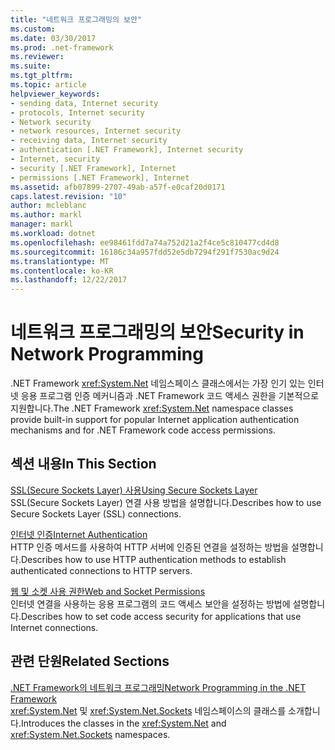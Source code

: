 ```yaml
---
title: "네트워크 프로그래밍의 보안"
ms.custom: 
ms.date: 03/30/2017
ms.prod: .net-framework
ms.reviewer: 
ms.suite: 
ms.tgt_pltfrm: 
ms.topic: article
helpviewer_keywords:
- sending data, Internet security
- protocols, Internet security
- Network security
- network resources, Internet security
- receiving data, Internet security
- authentication [.NET Framework], Internet security
- Internet, security
- security [.NET Framework], Internet
- permissions [.NET Framework], Internet
ms.assetid: afb07899-2707-49ab-a57f-e0caf20d0171
caps.latest.revision: "10"
author: mcleblanc
ms.author: markl
manager: markl
ms.workload: dotnet
ms.openlocfilehash: ee98461fdd7a74a752d21a2f4ce5c810477cd4d8
ms.sourcegitcommit: 16186c34a957fdd52e5db7294f291f7530ac9d24
ms.translationtype: MT
ms.contentlocale: ko-KR
ms.lasthandoff: 12/22/2017
---
```

# <a name="security-in-network-programming"></a><span data-ttu-id="b6ada-102">네트워크 프로그래밍의 보안</span><span class="sxs-lookup"><span data-stu-id="b6ada-102">Security in Network Programming</span></span>
<span data-ttu-id="b6ada-103">.NET Framework <xref:System.Net> 네임스페이스 클래스에서는 가장 인기 있는 인터넷 응용 프로그램 인증 메커니즘과 .NET Framework 코드 액세스 권한을 기본적으로 지원합니다.</span><span class="sxs-lookup"><span data-stu-id="b6ada-103">The .NET Framework <xref:System.Net> namespace classes provide built-in support for popular Internet application authentication mechanisms and for .NET Framework code access permissions.</span></span>  
  
## <a name="in-this-section"></a><span data-ttu-id="b6ada-104">섹션 내용</span><span class="sxs-lookup"><span data-stu-id="b6ada-104">In This Section</span></span>  
 [<span data-ttu-id="b6ada-105">SSL(Secure Sockets Layer) 사용</span><span class="sxs-lookup"><span data-stu-id="b6ada-105">Using Secure Sockets Layer</span></span>](../../../docs/framework/network-programming/using-secure-sockets-layer.md)  
 <span data-ttu-id="b6ada-106">SSL(Secure Sockets Layer) 연결 사용 방법을 설명합니다.</span><span class="sxs-lookup"><span data-stu-id="b6ada-106">Describes how to use Secure Sockets Layer (SSL) connections.</span></span>  
  
 [<span data-ttu-id="b6ada-107">인터넷 인증</span><span class="sxs-lookup"><span data-stu-id="b6ada-107">Internet Authentication</span></span>](../../../docs/framework/network-programming/internet-authentication.md)  
 <span data-ttu-id="b6ada-108">HTTP 인증 메서드를 사용하여 HTTP 서버에 인증된 연결을 설정하는 방법을 설명합니다.</span><span class="sxs-lookup"><span data-stu-id="b6ada-108">Describes how to use HTTP authentication methods to establish authenticated connections to HTTP servers.</span></span>  
  
 [<span data-ttu-id="b6ada-109">웹 및 소켓 사용 권한</span><span class="sxs-lookup"><span data-stu-id="b6ada-109">Web and Socket Permissions</span></span>](../../../docs/framework/network-programming/web-and-socket-permissions.md)  
 <span data-ttu-id="b6ada-110">인터넷 연결을 사용하는 응용 프로그램의 코드 액세스 보안을 설정하는 방법에 설명합니다.</span><span class="sxs-lookup"><span data-stu-id="b6ada-110">Describes how to set code access security for applications that use Internet connections.</span></span>  
  
## <a name="related-sections"></a><span data-ttu-id="b6ada-111">관련 단원</span><span class="sxs-lookup"><span data-stu-id="b6ada-111">Related Sections</span></span>  
 [<span data-ttu-id="b6ada-112">.NET Framework의 네트워크 프로그래밍</span><span class="sxs-lookup"><span data-stu-id="b6ada-112">Network Programming in the .NET Framework</span></span>](../../../docs/framework/network-programming/index.md)  
 <span data-ttu-id="b6ada-113"><xref:System.Net> 및 <xref:System.Net.Sockets> 네임스페이스의 클래스를 소개합니다.</span><span class="sxs-lookup"><span data-stu-id="b6ada-113">Introduces the classes in the <xref:System.Net> and <xref:System.Net.Sockets> namespaces.</span></span>
